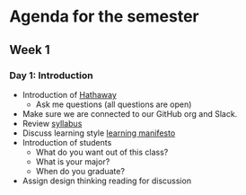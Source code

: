 # Agenda for the semester

## Week 1

### Day 1: Introduction

- Introduction of [Hathaway](https://byuidesignthinking.github.io/course_guide/slides/introduction.html#2)
    - Ask me questions (all questions are open)
- Make sure we are connected to our GitHub org and Slack.
- Review [syllabus](../README.md)
- Discuss learning style [learning manifesto](https://educate.datathink.io/posts/teaching-manifesto-hathaway/)
- Introduction of students
    - What do you want out of this class?
    - What is your major?
    - When do you graduate?
- Assign design thinking reading for discussion